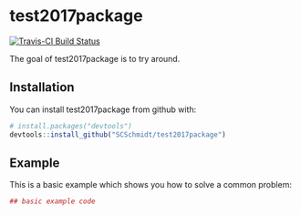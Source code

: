 
<!-- README.md is generated from README.Rmd. Please edit that file -->
test2017package
===============

[![Travis-CI Build Status](https://travis-ci.org/SCSchmidt/test2017package.svg?branch=master)](https://travis-ci.org/SCSchmidt/test2017package)

The goal of test2017package is to try around.

Installation
------------

You can install test2017package from github with:

``` r
# install.packages("devtools")
devtools::install_github("SCSchmidt/test2017package")
```

Example
-------

This is a basic example which shows you how to solve a common problem:

``` r
## basic example code
```
